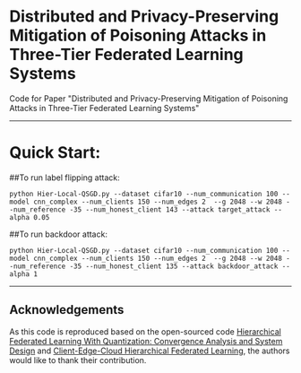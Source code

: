 # Distributed and Privacy-Preserving Mitigation of Poisoning Attacks in Three-Tier Federated Learning Systems

Code for Paper "Distributed and Privacy-Preserving Mitigation of Poisoning
Attacks in Three-Tier Federated Learning Systems"


---


# Quick Start: 
##To run label flipping attack:
```
python Hier-Local-QSGD.py --dataset cifar10 --num_communication 100 --model cnn_complex --num_clients 150 --num_edges 2  --g 2048 --w 2048 --num_reference -35 --num_honest_client 143 --attack target_attack --alpha 0.05
```
##To run backdoor attack:
```
python Hier-Local-QSGD.py --dataset cifar10 --num_communication 100 --model cnn_complex --num_clients 150 --num_edges 2  --g 2048 --w 2048 --num_reference -35 --num_honest_client 135 --attack backdoor_attack --alpha 1
```

---


## Acknowledgements
As this code is reproduced based on the open-sourced code [Hierarchical Federated Learning With Quantization: Convergence Analysis and System Design]([https://github.com/csdongxian/ANP_backdoor](https://github.com/LuminLiu/Hier_QSGD)) and [Client-Edge-Cloud Hierarchical Federated Learning]([https://github.com/HanxunH/CognitiveDistillation](https://github.com/LuminLiu/HierFL)), the authors would like to thank their contribution. 
